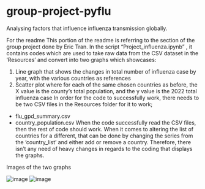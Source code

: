 # group-project-pyflu
Analysing factors that influence influenza transmission globally.



For the readme
This portion of the readme is referring to the section of the group project done by Eric Tran.
In the script “Project_influenza.ipynb” , it contains codes which are used to take raw data from the CSV dataset in the ‘Resources’ and convert into two graphs which showcases:
1.	Line graph that shows the changes in total number of influenza case by year, with the various countries as references
2.	Scatter plot where for each of the same chosen countries as before, the X value is the county’s total population, and the y value is the 2022 total influenza case
In order for the code to successfully work, there needs to be two CSV files in the Resources folder for it to work;
-	flu_gpd_summary.csv
-	country_population.csv
When the code successfully read the CSV files, then the rest of code should work.
When it comes to altering the list of countries for a different, that can be done by changing the series from the ‘country_list’ and either add or remove a country. Therefore, there isn’t any need of heavy changes in regards to the coding that displays the graphs.

Images of the two graphs




![image](https://github.com/PianoPalf/group-project-pyflu/assets/134130254/354a7ef2-b318-46dd-baa6-a313ea5d0462)
![image](https://github.com/PianoPalf/group-project-pyflu/assets/134130254/572b9dc5-b3c2-4870-bcd3-1bbc1df9a8ee)

